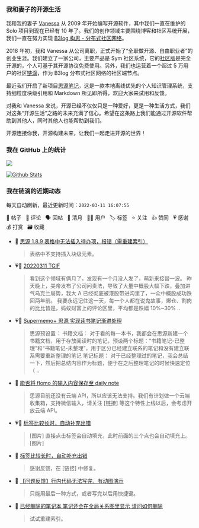 ### 我和妻子的开源生活

我和我的妻子 [Vanessa](https://github.com/Vanessa219) 从 2009 年开始编写开源软件，其中我们一直在维护的 Solo 项目到现在已经有 10 年了。我们的创作领域主要围绕博客和社区系统开展，我们一直在努力实现 [B3log 构思 - 分布式社区网络](https://ld246.com/article/1546941897596)。

2018 年初，我和 Vanessa 从公司离职，正式开始了“全职做开源、自由职业者”的创业生涯。我们建立了一家公司，主要产品是 Sym 社区系统，它的[社区版](https://github.com/88250/symphony)是完全开源的，个人可基于其开源协议免费使用。另外，我们也运营着一个超过 5 万用户的社区[链滴](https://ld246.com)，作为 B3log 分布式社区网络的社区端节点。

最近我们开启了新项目[思源笔记](https://github.com/siyuan-note/siyuan)，这是一款本地离线优先的个人知识管理系统，支持细粒度块级引用和 Markdown 所见即所得，欢迎大家来试用和反馈。

对我和 Vanessa 来说，开源已经不仅仅只是一种爱好，更是一种生活方式，我们对这条“开源生活”之路的未来充满了信心。希望在这条路上我们能通过开源软件帮助到其他人，同时其他人也能帮助到我们。

开源连接你我，开源构建未来，让我们一起走进开源的世界！

### 我在 GitHub 上的统计

<a title="Hits" target="_blank" href="https://github.com/88250/88250"><img src="https://hits.b3log.org/88250/88250.svg"></a>

[![Github Stats](https://github-readme-stats.vercel.app/api?username=88250&theme=tokyonight&show_icons=true)](https://github.com/88250)

<!--events start -->

### 我在链滴的近期动态

每天自动刷新，最近更新时间：`2022-03-11 16:07:55`

📝 帖子 &nbsp; 💬 评论 &nbsp; 🗣 回帖 &nbsp; 🌙 清月 &nbsp; 👨‍💻 用户 &nbsp; 🏷️ 标签 &nbsp; ⭐️ 关注 &nbsp; 👍 赞同 &nbsp; 💗 感谢 &nbsp; 💰 打赏 &nbsp; 🗃 收藏

* 💬 [思源 1.8.9 表格中无法插入待办项，报错（需重建索引）](https://ld246.com/article/1646977537248/comment/1646979445145#comments)

  > 表格中不支持插入块级元素。
* 💗📝 [20220311 TGIF](https://ld246.com/article/1646974357901)

  > 看到这个领域有俩月了，发现有一个月没人发了，萌新来接替一波。 昨天晚上，美帝发布了公司问责法，导致了大量中概股大幅下跌，叠加进气乌克兰局势，我大 A 已经彻底被港股带进沟里了，一众中概股成功跌回两年前。 我要永远记住这一天，每一个人都在说鬼故事，爆仓、割肉的比比皆是，蚂蚁财富上的评论区里，平均都是跌幅 10%~30%  ..
* 💗📝 [Supermemo+ 思源 实现读书笔记渐进处理](https://ld246.com/article/1646971096168)

  > 思源预设置： 书籍文档： 对于看的每一本书，我都会在思源新建一个书籍文档，用于存放阅读时的笔记，预设两个标题：“书籍笔记-已整理”和“书籍笔记-未整理”，用于区分已经建立联系的笔记和没有建立联系需要重新整理的笔记 笔记标题： 对于已经整理过的笔记，我会总结一下，然后把总结内容作为标题，便于在之后整理笔记的时候快速定位（ ..
* 💬 [能否将 flomo 的输入内容保存至 daily note](https://ld246.com/article/1646966344801/comment/1646969409021#comments)

  > 思源目前还没有云端 API，所以应该无法支持。我们有计划做一个云端收集箱，支持微信输入，请关注 [链接] 等这个特性上线以后，会考虑开放云端 API。
* 💗📝 [标签比较长时，自动补充出错](https://ld246.com/article/1646918646990)

  > [图片] 直接点击标签会自动填充，此时前面的三个点也会自动填充上。 [图片]
* 💬 [标签比较长时，自动补充出错](https://ld246.com/article/1646918646990/comment/1646968178065#comments)

  > 感谢反馈，在 [链接] 中修复。
* 💬 [【问题反馈】行内代码无法写完，有动图演示](https://ld246.com/article/1646966442622/comment/1646967654817#comments)

  > 只能用最后一种方式，或者写完以后用快捷键。
* 💬 [已经删除的笔记本  笔记还会在全局关系图里显示  请问如何删除](https://ld246.com/article/1646962233883/comment/1646967204077#comments)

  > 试试重建索引。


<!--events end -->
